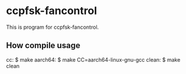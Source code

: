 # ccpfsk-fancontrol

This is program for ccpfsk-fancontrol.

## How compile usage

cc:             $ make
aarch64:        $ make CC=aarch64-linux-gnu-gcc
clean:          $ make clean
